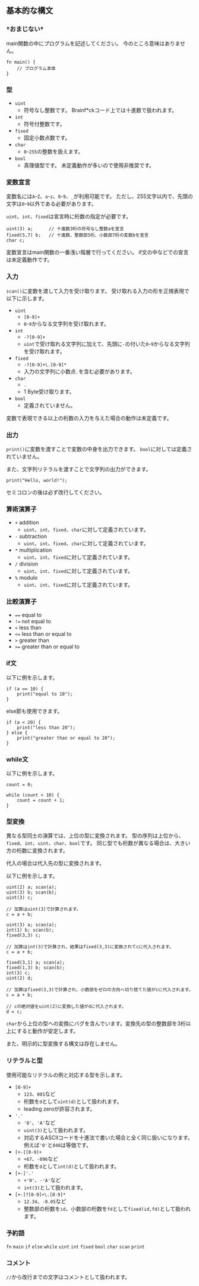 ## 基本的な構文

### †おまじない†
main関数の中にプログラムを記述してください。
今のところ意味はありません。
```
fn main() {
    // プログラム本体
}
```

### 型
- `uint`
    - 符号なし整数です。
    Brainf*ckコード上では十進数で扱われます。
- `int`
    - 符号付整数です。
- `fixed`
    - 固定小数点数です。
- `char`
    - `0`-`255`の整数を扱えます。
- `bool`
    - 真理値型です。
    未定義動作が多いので使用非推奨です。

### 変数宣言
変数名には`A`-`Z`、`a`-`z`、`0`-`9`、`_`が利用可能です。
ただし、255文字以内で、先頭の文字は`0`-`9`以外である必要があります。

`uint`、`int`、`fixed`は宣言時に桁数の指定が必要です。
```
uint(3) a;      // 十進数3桁の符号なし整数aを宣言
fixed(5,7) b;   // 十進数、整数部5桁、小数部7桁の変数bを宣言
char c;
```
変数宣言はmain関数の一番浅い階層で行ってください。
if文の中などでの宣言は未定義動作です。
<!-- 
### 代入
以下に例を示します。
```
a = 10;
b = a;
``` 
-->

### 入力
`scan()`に変数を渡して入力を受け取ります。
受け取れる入力の形を正規表現で以下に示します。
- `uint`
    - `[0-9]+`
    - `0`-`9`からなる文字列を受け取れます。
- `int`
    - `-?[0-9]+`
    - `uint`で受け取れる文字列に加えて、先頭に`-`の付いた`0`-`9`からなる文字列を受け取れます。
- `fixed`
    - `-?[0-9]+\.[0-9]*`
    - 入力の文字列に小数点`.`を含む必要があります。
- `char`
    - `.`  
    - 1 Byte受け取ります。
- `bool`
    - 定義されていません。

変数で表現できる以上の桁数の入力を与えた場合の動作は未定義です。

### 出力
`print()`に変数を渡すことで変数の中身を出力できます。
`bool`に対しては定義されていません。

また、文字列リテラルを渡すことで文字列の出力ができます。
```
print("Hello, world!");
```
セミコロンの後は必ず改行してください。

### 算術演算子
- `+` addition
    - `uint`、`int`、`fixed`、`char`に対して定義されています。
- `-` subtraction
    - `uint`、`int`、`fixed`、`char`に対して定義されています。
- `*` multiplication
    - `uint`、`int`、`fixed`に対して定義されています。
- `/` division
    - `uint`、`int`、`fixed`に対して定義されています。
- `%` modulo
    - `uint`、`int`、`fixed`に対して定義されています。

### 比較演算子
- `==` equal to
- `!=` not equal to
- `<` less than
- `<=` less than or equal to
- `>` greater than
- `>=` greater than or equal to

### if文
以下に例を示します。
```
if (a == 10) {
    print("equal to 10");
}
```
else節も使用できます。
```
if (a < 20) {
    print("less than 20");
} else {
    print("greater than or equal to 20");
}
```

### while文
以下に例を示します。

```
count = 0;

while (count < 10) {
    count = count + 1;
}
```

### 型変換
異なる型同士の演算では、上位の型に変換されます。
型の序列は上位から、`fixed`、`int`、`uint`、`char`、`bool`です。
同じ型でも桁数が異なる場合は、大きい方の桁数に変換されます。

代入の場合は代入先の型に変換されます。

以下に例を示します。
```
uint(2) a; scan(a);
uint(3) b; scan(b);
uint(3) c;

// 加算はuint(3)で計算されます。
c = a + b;
```

```
uint(3) a; scan(a);
int(1) b; scan(b);
fixed(3,3) c;

// 加算はint(3)で計算され、結果はfixed(3,3)に変換されてcに代入されます。
c = a + b;
```

```
fixed(3,1) a; scan(a);
fixed(1,3) b; scan(b);
int(3) c;
uint(2) d;

// 加算はfixed(3,3)で計算され、小数部をゼロの方向へ切り捨てた値がcに代入されます。
c = a + b;

// cの絶対値をuint(2)に変換した値がdに代入されます。
d = c;
```
`char`から上位の型への変換にバグを含んでいます。変換先の型の整数部を3桁以上にすると動作が安定します。

また、明示的に型変換する構文は存在しません。

### リテラルと型
使用可能なリテラルの例と対応する型を示します。
- `[0-9]+`
    - `123`、`001`など
    - 桁数を`d`として`uint(d)`として扱われます。
    - leading zeroが許容されます。
- `'.'`
    - `'0'`、`'A'`など
    - `uint(3)`として扱われます。
    - 対応するASCIIコードを十進法で書いた場合と全く同じ扱いになります。例えば`'0'`と`048`は等価です。
- `[+-][0-9]+`
    - `+67`、`-096`など
    - 桁数を`d`として`int(d)`として扱われます。
- `[+-]'.'`
    - `+'0'`、`-'A'`など
    - `int(3)`として扱われます。
- `[+-]?[0-9]+\.[0-9]*`
    - `12.34`、`-0.05`など
    - 整数部の桁数を`id`、小数部の桁数を`fd`として`fixed(id,fd)`として扱われます。

### 予約語
`fn` `main` `if` `else` `while` `uint` `int` `fixed` `bool` `char` `scan` `print`

### コメント
`//`から改行までの文字はコメントとして扱われます。
